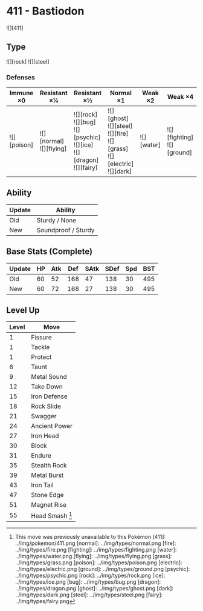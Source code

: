 # 411 - Bastiodon
![][411]

## Type

![][rock]  ![][steel]

### Defenses

Immune ×0       | Resistant ×¼                    | Resistant ×½                                                                            | Normal ×1                                                                                  | Weak ×2        | Weak ×4                           | 
---             | ---                             | ---                                                                                     | ---                                                                                        | ---            | ---                               | 
![][poison]<br> | ![][normal]<br> ![][flying]<br> | ![][rock]<br> ![][bug]<br> ![][psychic]<br> ![][ice]<br> ![][dragon]<br> ![][fairy]<br> | ![][ghost]<br> ![][steel]<br> ![][fire]<br> ![][grass]<br> ![][electric]<br> ![][dark]<br> | ![][water]<br> | ![][fighting]<br> ![][ground]<br> | 

## Ability

Update | Ability             | 
---    | ---                 | 
Old    | Sturdy / None       | 
New    | Soundproof / Sturdy | 

## Base Stats (Complete)

Update | HP  | Atk | Def | SAtk | SDef | Spd | BST | 
---    | --- | --- | --- | ---  | ---  | --- | --- | 
Old    | 60  | 52  | 168 | 47   | 138  | 30  | 495 | 
New    | 60  | 72  | 168 | 27   | 138  | 30  | 495 | 

## Level Up

Level | Move            | 
---   | ---             | 
1     | Fissure         | 
1     | Tackle          | 
1     | Protect         | 
6     | Taunt           | 
9     | Metal Sound     | 
12    | Take Down       | 
15    | Iron Defense    | 
18    | Rock Slide      | 
21    | Swagger         | 
24    | Ancient Power   | 
27    | Iron Head       | 
30    | Block           | 
31    | Endure          | 
35    | Stealth Rock    | 
39    | Metal Burst     | 
43    | Iron Tail       | 
47    | Stone Edge      | 
51    | Magnet Rise     | 
55    | Head Smash [^1] | 

[^1]: This move was previously unavailable to this Pokémon
[411]: ../img/pokemon/411.png
[normal]: ../img/types/normal.png
[fire]: ../img/types/fire.png
[fighting]: ../img/types/fighting.png
[water]: ../img/types/water.png
[flying]: ../img/types/flying.png
[grass]: ../img/types/grass.png
[poison]: ../img/types/poison.png
[electric]: ../img/types/electric.png
[ground]: ../img/types/ground.png
[psychic]: ../img/types/psychic.png
[rock]: ../img/types/rock.png
[ice]: ../img/types/ice.png
[bug]: ../img/types/bug.png
[dragon]: ../img/types/dragon.png
[ghost]: ../img/types/ghost.png
[dark]: ../img/types/dark.png
[steel]: ../img/types/steel.png
[fairy]: ../img/types/fairy.png
